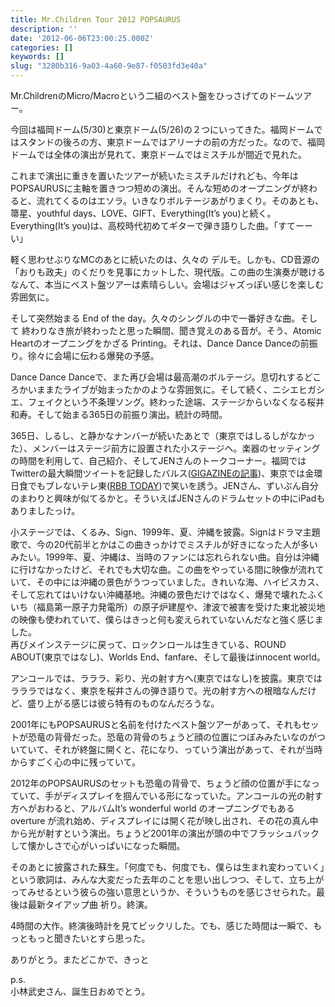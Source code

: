 ```yaml
---
title: Mr.Children Tour 2012 POPSAURUS
description: ''
date: '2012-06-06T23:00:25.000Z'
categories: []
keywords: []
slug: "3280b316-9a03-4a60-9e87-f0503fd3e40a"
---
```

Mr.ChildrenのMicro/Macroという二組のベスト盤をひっさげてのドームツアー。

今回は福岡ドーム(5/30)と東京ドーム(5/26)の２つにいってきた。福岡ドームではスタンドの後ろの方、東京ドームではアリーナの前の方だった。なので、福岡ドームでは全体の演出が見れて、東京ドームではミスチルが間近で見れた。

これまで演出に重きを置いたツアーが続いたミスチルだけれども、今年はPOPSAURUSに主軸を置きつつ短めの演出。そんな短めのオープニングが終わると、流れてくるのはエソラ。いきなりボルテージあがりまくり。そのあとも、箒星、youthful days、LOVE、GIFT、Everything(It’s you)と続く。Everything(It’s you)は、高校時代初めてギターで弾き語りした曲。「すてーーい」

軽く思わせぶりなMCのあとに続いたのは、久々の デルモ。しかも、CD音源の「おりも政夫」のくだりを見事にカットした、現代版。この曲の生演奏が聴けるなんて、本当にベスト盤ツアーは素晴らしい。会場はジャズっぽい感じを楽しむ雰囲気に。

そして突然始まる End of the day。久々のシングルの中で一番好きな曲。そして 終わりなき旅が終わったと思った瞬間、聞き覚えのある音が。そう、Atomic Heartのオープニングをかざる Printing。それは、Dance Dance Danceの前振り。徐々に会場に伝わる爆発の予感。

Dance Dance Danceで、また再び会場は最高潮のボルテージ。息切れするどころかいままたライブが始まったかのような雰囲気に。そして続く、ニシエヒガシエ、フェイクという不条理ソング。終わった途端、ステージからいなくなる桜井和寿。そして始まる365日の前振り演出。統計の時間。

365日、しるし、と静かなナンバーが続いたあとで（東京ではしるしがなかった）、メンバーはステージ前方に設置された小ステージへ。楽器のセッティングの時間を利用して、自己紹介、そしてJENさんのトークコーナー。福岡ではTwitterの最大瞬間ツイートを記録したバルス([GIGAZINEの記事](http://gigazine.net/news/20120101-akeome-twitter/))、東京では金環日食でもブレないテレ東([RBB TODAY](http://www.rbbtoday.com/article/img/2012/05/21/89501/197259.html))で笑いを誘う。JENさん、ずいぶん自分のまわりと興味が似てるかと。そういえばJENさんのドラムセットの中にiPadもありましたっけ。

小ステージでは、くるみ、Sign、1999年、夏、沖縄を披露。Signはドラマ主題歌で、今の20代前半とかはこの曲きっかけでミスチルが好きになった人が多いみたい。1999年、夏、沖縄は、当時のファンには忘れられない曲。自分は沖縄に行けなかったけど、それでも大切な曲。この曲をやっている間に映像が流れていて、その中には沖縄の景色がうつっていました。きれいな海、ハイビスカス、そして忘れてはいけない沖縄基地。沖縄の景色だけではなく、爆発で壊れたふくいち（福島第一原子力発電所）の原子炉建屋や、津波で被害を受けた東北被災地の映像も使われていて、僕らはきっと何も変えられていないんだなと強く感じました。  
再びメインステージに戻って、ロックンロールは生きている、ROUND ABOUT(東京ではなし)、Worlds End、fanfare、そして最後はinnocent world。

アンコールでは、ラララ、彩り、光の射す方へ(東京ではなし)を披露。東京ではラララではなく、東京を桜井さんの弾き語りで。光の射す方への根暗なんだけど、盛り上がる感じは彼ら特有のものなんだろうな。

2001年にもPOPSAURUSと名前を付けたベスト盤ツアーがあって、それもセットが恐竜の背骨だった。恐竜の背骨のちょうど顔の位置につぼみみたいなのがついていて、それが終盤に開くと、花になり、っていう演出があって、それが当時からすごく心の中に残っていて。  
  
2012年のPOPSAURUSのセットも恐竜の背骨で、ちょうど顔の位置が手になっていて、手がディスプレイを掴んでいる形になっていた。アンコールの光の射す方へがおわると、アルバムIt’s wonderful world のオープニングでもある overture が流れ始め、ディスプレイには開く花が映し出され、その花の真ん中から光が射すという演出。ちょうど2001年の演出が頭の中でフラッシュバックして懐かしさで心がいっぱいになった瞬間。

そのあとに披露された蘇生。「何度でも、何度でも、僕らは生まれ変わっていく」という歌詞は、みんな大変だった去年のことを思い出しつつ、そして、立ち上がってみせるという彼らの強い意思というか、そういうものを感じさせられた。最後は最新タイアップ曲 祈り。終演。

4時間の大作。終演後時計を見てビックリした。でも、感じた時間は一瞬で、もっともっと聞きたいとすら思った。

ありがとう。またどこかで、きっと

p.s.  
小林武史さん、誕生日おめでとう。